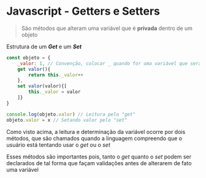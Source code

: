 # Javascript - Getters e Setters

> São métodos que alteram uma variável que é **privada** dentro de um objeto



Estrutura de um ***Get*** e um ***Set***

```javascript
const objeto = {
    _valor: 1, // Convenção, colocar _ quando for uma variável que será privada
	get valor(){
        return this._valor++
	},
	set valor(valor){[
        this._valor = valor
	]}
}

console.log(objeto.valor) // Leitura pelo "get"
objeto.valor = x // Setando valor pelo "set"
```

Como visto acima, a leitura e determinação da variável ocorre por dois métodos, que são chamados quando a linguagem compreendo que o usuário está tentando usar o *get* ou o *set*

Esses métodos são importantes pois, tanto o *get* quanto o *set* podem ser declarados de tal forma que façam validações antes de alterarem de fato uma variável